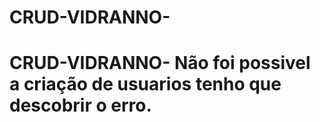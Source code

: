 # CRUD-VIDRANNO-
# CRUD-VIDRANNO-  Não foi possivel a criação de usuarios tenho que descobrir o erro.

